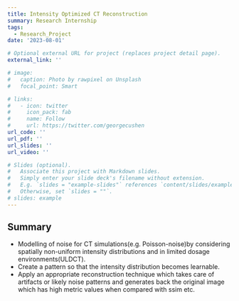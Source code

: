 ```yaml
---
title: Intensity Optimized CT Reconstruction
summary: Research Internship
tags:
  - Research_Project
date: '2023-08-01'

# Optional external URL for project (replaces project detail page).
external_link: ''

# image:
#   caption: Photo by rawpixel on Unsplash
#   focal_point: Smart

# links:
#   - icon: twitter
#     icon_pack: fab
#     name: Follow
#     url: https://twitter.com/georgecushen
url_code: ''
url_pdf: ''
url_slides: ''
url_video: ''

# Slides (optional).
#   Associate this project with Markdown slides.
#   Simply enter your slide deck's filename without extension.
#   E.g. `slides = "example-slides"` references `content/slides/example-slides.md`.
#   Otherwise, set `slides = ""`.
# slides: example
---
```


## Summary 
- Modelling of noise for CT simulations(e.g. Poisson-noise)by considering spatially non-uniform intensity distributions and in limited dosage environments(ULDCT). 
- Create a pattern so that the intensity distribution becomes learnable.
- Apply an appropriate reconstruction technique which takes care of artifacts or likely noise patterns and generates back the original image which has high metric values when compared with ssim etc.